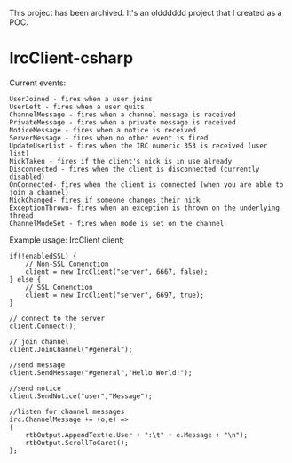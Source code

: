 This project has been archived. It's an oldddddd project that I created as a POC.

IrcClient-csharp
================


Current events:

    UserJoined - fires when a user joins
    UserLeft - fires when a user quits
    ChannelMessage - fires when a channel message is received
    PrivateMessage - fires when a private message is received
    NoticeMessage - fires when a notice is received
    ServerMessage - fires when no other event is fired
    UpdateUserList - fires when the IRC numeric 353 is received (user list)
    NickTaken - fires if the client's nick is in use already
    Disconnected - fires when the client is disconnected (currently disabled)
    OnConnected- fires when the client is connected (when you are able to join a channel)
    NickChanged- fires if someone changes their nick
    ExceptionThrown- fires when an exception is thrown on the underlying thread
    ChannelModeSet - fires when mode is set on the channel
    
Example usage:
    IrcClient client;
	
    if(!enabledSSL) {
    	// Non-SSL Conenction
		client = new IrcClient("server", 6667, false);
    } else {
    	// SSL Conenction
    	client = new IrcClient("server", 6697, true);
    }
    
    // connect to the server
    client.Connect();
    
    // join channel
    client.JoinChannel("#general");
    
    //send message
    client.SendMessage("#general","Hello World!");
    
    //send notice
    client.SendNotice("user","Message");
    
    //listen for channel messages
    irc.ChannelMessage += (o,e) =>
    {
        rtbOutput.AppendText(e.User + ":\t" + e.Message + "\n");
        rtbOutput.ScrollToCaret();
    };
